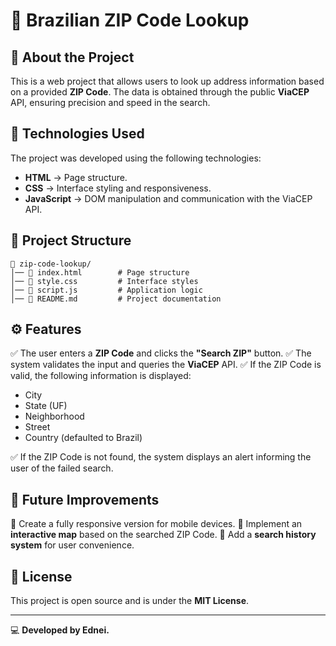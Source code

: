 # 📌 Brazilian ZIP Code Lookup

## 📖 About the Project

This is a web project that allows users to look up address information based on a provided **ZIP Code**. The data is obtained through the public **ViaCEP** API, ensuring precision and speed in the search.

## 🚀 Technologies Used

The project was developed using the following technologies:

- **HTML** → Page structure.
- **CSS** → Interface styling and responsiveness.
- **JavaScript** → DOM manipulation and communication with the ViaCEP API.

## 📂 Project Structure

```
📁 zip-code-lookup/
│── 📄 index.html        # Page structure
│── 📄 style.css         # Interface styles
│── 📄 script.js         # Application logic
│── 📄 README.md         # Project documentation
```

## ⚙️ Features

✅ The user enters a **ZIP Code** and clicks the **"Search ZIP"** button.
✅ The system validates the input and queries the **ViaCEP** API.
✅ If the ZIP Code is valid, the following information is displayed:

- City
- State (UF)
- Neighborhood
- Street
- Country (defaulted to Brazil)

✅ If the ZIP Code is not found, the system displays an alert informing the user of the failed search.

## 🔧 Future Improvements

🔹 Create a fully responsive version for mobile devices.
🔹 Implement an **interactive map** based on the searched ZIP Code.
🔹 Add a **search history system** for user convenience.

## 📜 License

This project is open source and is under the **MIT License**.

---
💻 **Developed by Ednei.**

